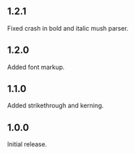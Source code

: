 ## 1.2.1

Fixed crash in bold and italic mush parser. 

## 1.2.0

Added font markup. 

## 1.1.0

Added strikethrough and kerning.

## 1.0.0

Initial release.

